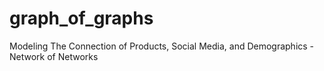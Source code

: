 # graph_of_graphs
Modeling The Connection of Products, Social Media, and Demographics - Network of Networks
